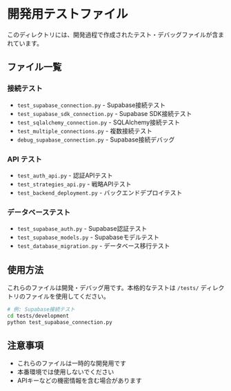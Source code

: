 # 開発用テストファイル

このディレクトリには、開発過程で作成されたテスト・デバッグファイルが含まれています。

## ファイル一覧

### 接続テスト

- `test_supabase_connection.py` - Supabase接続テスト
- `test_supabase_sdk_connection.py` - Supabase SDK接続テスト
- `test_sqlalchemy_connection.py` - SQLAlchemy接続テスト
- `test_multiple_connections.py` - 複数接続テスト
- `debug_supabase_connection.py` - Supabase接続デバッグ

### API テスト

- `test_auth_api.py` - 認証APIテスト
- `test_strategies_api.py` - 戦略APIテスト
- `test_backend_deployment.py` - バックエンドデプロイテスト

### データベーステスト

- `test_supabase_auth.py` - Supabase認証テスト
- `test_supabase_models.py` - Supabaseモデルテスト
- `test_database_migration.py` - データベース移行テスト

## 使用方法

これらのファイルは開発・デバッグ用です。本格的なテストは `/tests/` ディレクトリのファイルを使用してください。

```bash
# 例: Supabase接続テスト
cd tests/development
python test_supabase_connection.py
```

## 注意事項

- これらのファイルは一時的な開発用です
- 本番環境では使用しないでください
- APIキーなどの機密情報を含む場合があります
